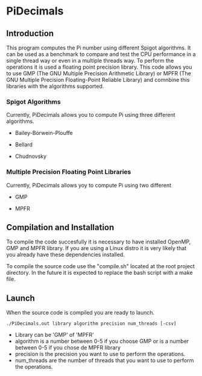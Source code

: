 # PiDecimals

## Introduction

This program computes the Pi number using different Spigot algorithms. 
It can be used as a benchmark to compare and test the CPU performance in a single thread way or even in a multiple threads way.
To perform the operations it is used a floating point precision library. This code allows you to use GMP (The GNU Multiple Precision Arithmetic Library) or MPFR (The GNU Multiple Precision Floating-Point Reliable Library) and comnbine this libraries with the algorithms supported.

### Spigot Algorithms

Currently, PiDecimals allows you to compute Pi using three different algorithms.

* Bailey-Borwein-Plouffe

* Bellard

* Chudnovsky

### Multiple Precision Floating Point Libraries

Currently, PiDecimals allows yoy to compute Pi using two different 

* GMP 

* MPFR 

## Compilation and Installation

To compile the code succesfully it is necessary to have installed OpenMP, GMP and MPFR library. 
If you are using a Linux distro it is very likely that you already have these dependencies installed.

To compile the source code use the "compile.sh" located at the root project directory. 
In the future it is expected to replace the bash script with a make file.   

## Launch

When the source code is compiled you are ready to launch. 

```console
./PiDecimals.out library algorithm precision num_threads [-csv]
```

* Library can be 'GMP' of 'MPFR'
* algorithm is a number between 0-5 if you choose GMP or is a number between 0-5 if you chose de MPFR library
* precision is the precision you want to use to perform the operations. 
* num_threads are the number of threads that you want to use to perform the operations.

